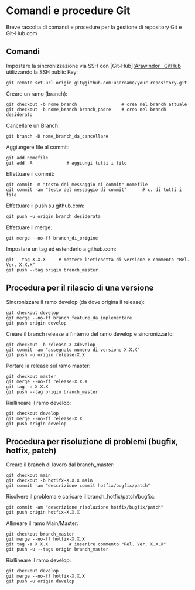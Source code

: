 # Comandi e procedure Git

Breve raccolta di comandi e procedure per la gestione di repository Git e Git-Hub.com

## Comandi

Impostare la sincronizzazione via SSH con [Git-Hub]([Arawindor · GitHub](https://github.com/Arawindor) utilizzando la SSH public Key:

    git remote set-url origin git@github.com:username/your-repository.git

Creare un ramo (branch):

    git checkout -b nome_branch                 # crea nel branch attuale
    git checkout -b nome_branch branch_padre    # crea nel branch desiderato

Cancellare un Branch:

    git branch -D nome_branch_da_cancellare

Aggiungere file al commit:

    git add nomefile
    git add -A             # aggiungi tutti i file

Effettuare il commit:

    git commit -m "testo del messaggio di commit" nomefile
    git commit -am "testo del messaggio di commit"      # c. di tutti i file

Effettuare il push su github.com:

    git push -u origin branch_desiderata

Effettuare il merge:

    git merge --no-ff branch_di_origine

Impostare un tag ed estenderlo a github.com:

    git --tag X.X.X     # mettere l'etichetta di versione e commento "Rel. Ver. X.X.X"
    git push --tag origin branch_master

## Procedura per il rilascio di una versione

Sincronizzare il ramo develop (da dove origina il release):


    git checkout develop
    git merge --no-ff branch_feature_da_implementare
    git push origin develop


Creare il branch release all'interno del ramo develop e sincronizzarlo:

    git checkout -b release-X.Xdevelop
    git commit -am "assegnato numero di versione X.X.X"
    git push -u origin release-X.X

Portare la release sul ramo master:

    git checkout master
    git merge --no-ff release-X.X.X
    git tag -a X.X.X
    git push --tag origin branch_master

Riallineare il ramo develop:

    git checkout develop
    git merge --no-ff release-X.X
    git push origin develop

## Procedura per risoluzione di problemi (bugfix, hotfix, patch)

Creare il branch di lavoro dal branch_master:

    git checkout main
    git checkout -b hotifx-X.X.X main
    git commit -am "descrizione commit hotfix/bugfix/patch"

Risolvere il problema e caricare il branch_hotfix/patch/bugfix:

    git commit -am "descrizione risoluzione hotfix/bugfix/patch"
    git push origin hotfix-X.X.X

Allineare il ramo Main/Master:

    git checkout branch_master
    git merge --no-ff hotfix-X.X.X
    git tag -a X.X.X        # inserire commento "Rel. Ver. X.X.X"
    git push -u --tags origin branch_master

Riallineare il ramo develop:

    git checkout develop
    git merge --no-ff hotfix-X.X.X
    git push -u origin develop
